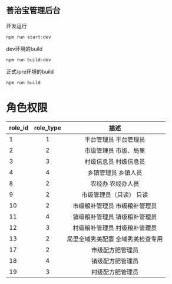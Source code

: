 ## 善治宝管理后台
开发运行
```
npm run start:dev
```

dev环境的build
```
npm run build:dev
```

正式/pre环境的build
```
npm run build
```

# 角色权限

| role_id   |      role_type      |  描述 |
|----------|:-------------:|:------:|
| 1 |  1 | 平台管理员  平台管理员 |
| 2 |    2   |  市级管理员  市级、局里 |
| 3 | 3 |   村级信息员  村级信息员 |
| 4 | 4 |   乡镇管理员  乡镇人员 |
| 8 | 2 |   农经办  农经办人员 |
| 9 | 2 |   市级管理员（只读）  只读 |
| 10 | 2 |   市级粮补管理员  市级粮补管理员 |
| 11 | 4 |   镇级粮补管理员  镇级粮补管理员 |
| 12 | 3 |   村级粮补管理员  村级粮补管理员 |
| 13 | 2 |   局里全域秀美配置  全域秀美检查专用 |
| 17 | 2 |   市级配方肥管理员 |
| 18 | 4 |   镇级配方肥管理员 |
| 19 | 3 |   村级配方肥管理员 |








